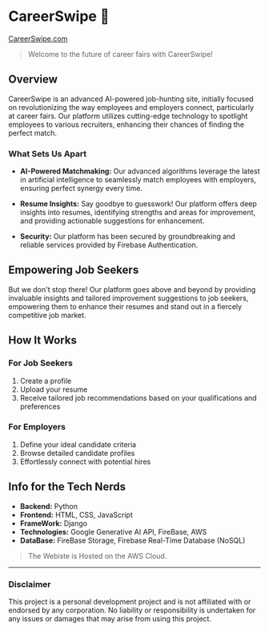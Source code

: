 # CareerSwipe 🚀                                                                                                         

[CareerSwipe.com](http://18.189.170.206:8000/)

> Welcome to the future of career fairs with CareerSwipe!

## Overview

CareerSwipe is an advanced AI-powered job-hunting site, initially focused on revolutionizing the way employees and employers connect, particularly at career fairs. Our platform utilizes cutting-edge technology to spotlight employees to various recruiters, enhancing their chances of finding the perfect match.

### What Sets Us Apart

- **AI-Powered Matchmaking:** Our advanced algorithms leverage the latest in artificial intelligence to seamlessly match employees with employers, ensuring perfect synergy every time.

- **Resume Insights:** Say goodbye to guesswork! Our platform offers deep insights into resumes, identifying strengths and areas for improvement, and providing actionable suggestions for enhancement.

- **Security:** Our platform has been secured by groundbreaking and reliable services provided by Firebase Authentication.

## Empowering Job Seekers

But we don't stop there! Our platform goes above and beyond by providing invaluable insights and tailored improvement suggestions to job seekers, empowering them to enhance their resumes and stand out in a fiercely competitive job market.

## How It Works

### For Job Seekers

1. Create a profile
2. Upload your resume
3. Receive tailored job recommendations based on your qualifications and preferences

### For Employers

1. Define your ideal candidate criteria
2. Browse detailed candidate profiles
3. Effortlessly connect with potential hires

## Info for the Tech Nerds

- **Backend:** Python
- **Frontend:** HTML, CSS, JavaScript
- **FrameWork:** Django
- **Technologies:** Google Generative AI API, FireBase, AWS
- **DataBase:** FireBase Storage, Firebase Real-Time Database (NoSQL)

> The Webiste is Hosted on the AWS Cloud.

---

### Disclaimer
This project is a personal development project and is not affiliated with or endorsed by any corporation. No liability or responsibility is undertaken for any issues or damages that may arise from using this project.
